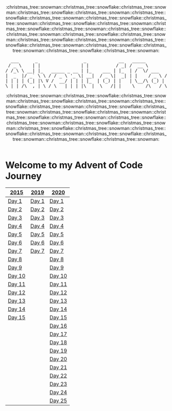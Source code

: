 <div align="center">
:christmas_tree::snowman::christmas_tree::snowflake::christmas_tree::snowman::christmas_tree::snowflake::christmas_tree::snowman::christmas_tree::snowflake::christmas_tree::snowman::christmas_tree::snowflake::christmas_tree::snowman::christmas_tree::snowflake::christmas_tree::snowman::christmas_tree::snowflake::christmas_tree::snowman::christmas_tree::snowflake::christmas_tree::snowman::christmas_tree::snowflake::christmas_tree::snowman::christmas_tree::snowflake::christmas_tree::snowman::christmas_tree::snowflake::christmas_tree::snowman::christmas_tree::snowflake::christmas_tree::snowman::christmas_tree::snowflake::christmas_tree::snowman:
<pre>
  ___      _                 _            __   _____           _      
 / _ \    | |               | |          / _| /  __ \         | |     
/ /_\ \ __| |_   _____ _ __ | |_    ___ | |_  | /  \/ ___   __| | ___ 
|  _  |/ _` \ \ / / _ \ '_ \| __|  / _ \|  _| | |    / _ \ / _` |/ _ \
| | | | (_| |\ V /  __/ | | | |_  | (_) | |   | \__/\ (_) | (_| |  __/
\_| |_/\__,_| \_/ \___|_| |_|\__|  \___/|_|    \____/\___/ \__,_|\___|
</pre>
:christmas_tree::snowman::christmas_tree::snowflake::christmas_tree::snowman::christmas_tree::snowflake::christmas_tree::snowman::christmas_tree::snowflake::christmas_tree::snowman::christmas_tree::snowflake::christmas_tree::snowman::christmas_tree::snowflake::christmas_tree::snowman::christmas_tree::snowflake::christmas_tree::snowman::christmas_tree::snowflake::christmas_tree::snowman::christmas_tree::snowflake::christmas_tree::snowman::christmas_tree::snowflake::christmas_tree::snowman::christmas_tree::snowflake::christmas_tree::snowman::christmas_tree::snowflake::christmas_tree::snowman::christmas_tree::snowflake::christmas_tree::snowman:
</div>
</br>
<div>
  
# Welcome to my Advent of Code Journey

| [2015][2015]      | [2019][2019]      | [2020][2020]      |
| ----------------- | ----------------- | ----------------- |
| [Day 1][2015-01]  | [Day 1][2019-01]  | [Day 1][2020-01]  |
| [Day 2][2015-02]  | [Day 2][2019-02]  | [Day 2][2020-02]  |
| [Day 3][2015-03]  | [Day 3][2019-03]  | [Day 3][2020-03]  |
| [Day 4][2015-04]  | [Day 4][2019-04]  | [Day 4][2020-04]  |
| [Day 5][2015-05]  | [Day 5][2019-05]  | [Day 5][2020-05]  |
| [Day 6][2015-06]  | [Day 6][2019-06]  | [Day 6][2020-06]  |
| [Day 7][2015-07]  | [Day 7][2019-07]  | [Day 7][2020-07]  |
| [Day 8][2015-08]  |                   | [Day 8][2020-08]  |
| [Day 9][2015-09]  |                   | [Day 9][2020-09]  |
| [Day 10][2015-10] |                   | [Day 10][2020-10] |
| [Day 11][2015-11] |                   | [Day 11][2020-11] |
| [Day 12][2015-12] |                   | [Day 12][2020-12] |
| [Day 13][2015-13] |                   | [Day 13][2020-13] |
| [Day 14][2015-14] |                   | [Day 14][2020-14] |
| [Day 15][2015-15] |                   | [Day 15][2020-15] |
|                   |                   | [Day 16][2020-16] |
|                   |                   | [Day 17][2020-17] |
|                   |                   | [Day 18][2020-18] |
|                   |                   | [Day 19][2020-19] |
|                   |                   | [Day 20][2020-20] |
|                   |                   | [Day 21][2020-21] |
|                   |                   | [Day 22][2020-22] |
|                   |                   | [Day 23][2020-23] |
|                   |                   | [Day 24][2020-24] |
|                   |                   | [Day 25][2020-25] |

[2015]: 2015
[2015-01]: 2015/src/Day01
[2015-02]: 2015/src/Day02
[2015-03]: 2015/src/Day03
[2015-04]: 2015/src/Day04
[2015-05]: 2015/src/Day05
[2015-06]: 2015/src/Day06
[2015-07]: 2015/src/Day07
[2015-08]: 2015/src/Day08
[2015-09]: 2015/src/Day09
[2015-10]: 2015/src/Day10
[2015-11]: 2015/src/Day11
[2015-12]: 2015/src/Day12
[2015-13]: 2015/src/Day13
[2015-14]: 2015/src/Day14
[2015-15]: 2015/src/Day15

[2019]: 2019
[2019-01]: 2019/src/Day01
[2019-02]: 2019/src/Day02
[2019-03]: 2019/src/Day03
[2019-04]: 2019/src/Day04
[2019-05]: 2019/src/Day05
[2019-06]: 2019/src/Day06
[2019-07]: 2019/src/Day07

[2020]: 2020
[2020-01]: 2020/Day01
[2020-02]: 2020/Day02
[2020-03]: 2020/Day03
[2020-04]: 2020/Day04
[2020-05]: 2020/Day05
[2020-06]: 2020/Day06
[2020-07]: 2020/Day07
[2020-08]: 2020/Day08
[2020-09]: 2020/Day09
[2020-10]: 2020/Day10
[2020-11]: 2020/Day11
[2020-12]: 2020/Day12
[2020-13]: 2020/Day13
[2020-14]: 2020/Day14
[2020-15]: 2020/Day15
[2020-16]: 2020/Day16
[2020-17]: 2020/Day17
[2020-18]: 2020/Day18
[2020-19]: 2020/Day19
[2020-20]: 2020/Day20
[2020-21]: 2020/Day21
[2020-22]: 2020/Day22
[2020-23]: 2020/Day23
[2020-24]: 2020/Day24
[2020-25]: 2020/Day25
